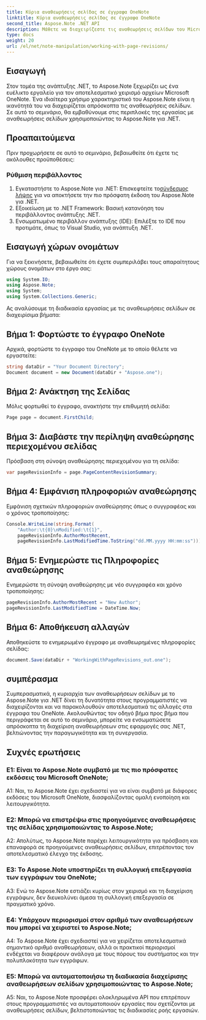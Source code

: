 ```yaml
---
title: Κύρια αναθεωρήσεις σελίδας σε έγγραφα OneNote
linktitle: Κύρια αναθεωρήσεις σελίδας σε έγγραφα OneNote
second_title: Aspose.Note .NET API
description: Μάθετε να διαχειρίζεστε τις αναθεωρήσεις σελίδων του Microsoft OneNote με το Aspose.Note. Οδηγός βήμα προς βήμα για απρόσκοπτη ενσωμάτωση και έλεγχο έκδοσης στις εφαρμογές σας .NET.
type: docs
weight: 20
url: /el/net/note-manipulation/working-with-page-revisions/
---
```

## Εισαγωγή

Στον τομέα της ανάπτυξης .NET, το Aspose.Note ξεχωρίζει ως ένα ευέλικτο εργαλείο για τον αποτελεσματικό χειρισμό αρχείων Microsoft OneNote. Ένα ιδιαίτερα χρήσιμο χαρακτηριστικό του Aspose.Note είναι η ικανότητά του να διαχειρίζεται απρόσκοπτα τις αναθεωρήσεις σελίδων. Σε αυτό το σεμινάριο, θα εμβαθύνουμε στις περιπλοκές της εργασίας με αναθεωρήσεις σελίδων χρησιμοποιώντας το Aspose.Note για .NET.

## Προαπαιτούμενα

Πριν προχωρήσετε σε αυτό το σεμινάριο, βεβαιωθείτε ότι έχετε τις ακόλουθες προϋποθέσεις:

### Ρύθμιση περιβάλλοντος

1.  Εγκαταστήστε το Aspose.Note για .NET: Επισκεφτείτε το[σύνδεσμος λήψης](https://releases.aspose.com/note/net/) για να αποκτήσετε την πιο πρόσφατη έκδοση του Aspose.Note για .NET.
2. Εξοικείωση με το .NET Framework: Βασική κατανόηση του περιβάλλοντος ανάπτυξης .NET.
3. Ενσωματωμένο περιβάλλον ανάπτυξης (IDE): Επιλέξτε το IDE που προτιμάτε, όπως το Visual Studio, για ανάπτυξη .NET.

## Εισαγωγή χώρων ονομάτων

Για να ξεκινήσετε, βεβαιωθείτε ότι έχετε συμπεριλάβει τους απαραίτητους χώρους ονομάτων στο έργο σας:

```csharp
using System.IO;
using Aspose.Note;
using System;
using System.Collections.Generic;
```

Ας αναλύσουμε τη διαδικασία εργασίας με τις αναθεωρήσεις σελίδων σε διαχειρίσιμα βήματα:

## Βήμα 1: Φορτώστε το έγγραφο OneNote

Αρχικά, φορτώστε το έγγραφο του OneNote με το οποίο θέλετε να εργαστείτε:

```csharp
string dataDir = "Your Document Directory";
Document document = new Document(dataDir + "Aspose.one");
```

## Βήμα 2: Ανάκτηση της Σελίδας

Μόλις φορτωθεί το έγγραφο, ανακτήστε την επιθυμητή σελίδα:

```csharp
Page page = document.FirstChild;
```

## Βήμα 3: Διαβάστε την περίληψη αναθεώρησης περιεχομένου σελίδας

Πρόσβαση στη σύνοψη αναθεώρησης περιεχομένου για τη σελίδα:

```csharp
var pageRevisionInfo = page.PageContentRevisionSummary;
```

## Βήμα 4: Εμφάνιση πληροφοριών αναθεώρησης

Εμφάνιση σχετικών πληροφοριών αναθεώρησης όπως ο συγγραφέας και ο χρόνος τροποποίησης:

```csharp
Console.WriteLine(string.Format(
    "Author:\t{0}\nModified:\t{1}",
    pageRevisionInfo.AuthorMostRecent,
    pageRevisionInfo.LastModifiedTime.ToString("dd.MM.yyyy HH:mm:ss")));
```

## Βήμα 5: Ενημερώστε τις Πληροφορίες αναθεώρησης

Ενημερώστε τη σύνοψη αναθεώρησης με νέο συγγραφέα και χρόνο τροποποίησης:

```csharp
pageRevisionInfo.AuthorMostRecent = "New Author";
pageRevisionInfo.LastModifiedTime = DateTime.Now;
```

## Βήμα 6: Αποθήκευση αλλαγών

Αποθηκεύστε το ενημερωμένο έγγραφο με αναθεωρημένες πληροφορίες σελίδας:

```csharp
document.Save(dataDir + "WorkingWithPageRevisions_out.one");
```

## συμπέρασμα

Συμπερασματικά, η κυριαρχία των αναθεωρήσεων σελίδων με το Aspose.Note για .NET δίνει τη δυνατότητα στους προγραμματιστές να διαχειρίζονται και να παρακολουθούν αποτελεσματικά τις αλλαγές στα έγγραφα του OneNote. Ακολουθώντας τον οδηγό βήμα προς βήμα που περιγράφεται σε αυτό το σεμινάριο, μπορείτε να ενσωματώσετε απρόσκοπτα τη διαχείριση αναθεωρήσεων στις εφαρμογές σας .NET, βελτιώνοντας την παραγωγικότητα και τη συνεργασία.

## Συχνές ερωτήσεις

### Ε1: Είναι το Aspose.Note συμβατό με τις πιο πρόσφατες εκδόσεις του Microsoft OneNote;

A1: Ναι, το Aspose.Note έχει σχεδιαστεί για να είναι συμβατό με διάφορες εκδόσεις του Microsoft OneNote, διασφαλίζοντας ομαλή ενοποίηση και λειτουργικότητα.

### Ε2: Μπορώ να επιστρέψω στις προηγούμενες αναθεωρήσεις της σελίδας χρησιμοποιώντας το Aspose.Note;

A2: Απολύτως, το Aspose.Note παρέχει λειτουργικότητα για πρόσβαση και επαναφορά σε προηγούμενες αναθεωρήσεις σελίδων, επιτρέποντας τον αποτελεσματικό έλεγχο της έκδοσης.

### Ε3: Το Aspose.Note υποστηρίζει τη συλλογική επεξεργασία των εγγράφων του OneNote;

A3: Ενώ το Aspose.Note εστιάζει κυρίως στον χειρισμό και τη διαχείριση εγγράφων, δεν διευκολύνει άμεσα τη συλλογική επεξεργασία σε πραγματικό χρόνο.

### Ε4: Υπάρχουν περιορισμοί στον αριθμό των αναθεωρήσεων που μπορεί να χειριστεί το Aspose.Note;

A4: Το Aspose.Note έχει σχεδιαστεί για να χειρίζεται αποτελεσματικά σημαντικό αριθμό αναθεωρήσεων, αλλά οι πρακτικοί περιορισμοί ενδέχεται να διαφέρουν ανάλογα με τους πόρους του συστήματος και την πολυπλοκότητα των εγγράφων.

### Ε5: Μπορώ να αυτοματοποιήσω τη διαδικασία διαχείρισης αναθεωρήσεων σελίδων χρησιμοποιώντας το Aspose.Note;

A5: Ναι, το Aspose.Note προσφέρει ολοκληρωμένα API που επιτρέπουν στους προγραμματιστές να αυτοματοποιούν εργασίες που σχετίζονται με αναθεωρήσεις σελίδων, βελτιστοποιώντας τις διαδικασίες ροής εργασιών.